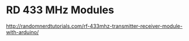 # RD 433 MHz Modules

<http://randomnerdtutorials.com/rf-433mhz-transmitter-receiver-module-with-arduino/>